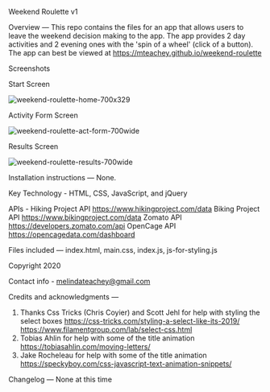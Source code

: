 Weekend Roulette v1

Overview — This repo contains the files for an app that allows users to leave the weekend decision making to the app.  The app provides 2 day activities and 2 evening ones with the 'spin of a wheel' (click of a button). The app can best be viewed at https://mteachey.github.io/weekend-roulette

Screenshots

Start Screen

![weekend-roulette-home-700x329](https://user-images.githubusercontent.com/11161961/75914700-75fa9480-5e12-11ea-900a-0b878c9ce9ee.jpg)

Activity Form Screen

![weekend-roulette-act-form-700wide](https://user-images.githubusercontent.com/11161961/75917287-03d87e80-5e17-11ea-8f06-ab6859e363ee.jpg)

Results Screen

![weekend-roulette-results-700wide](https://user-images.githubusercontent.com/11161961/75922304-02f81a80-5e20-11ea-827d-6b8acab917bb.jpg)

Installation instructions — None.

Key Technology - HTML, CSS, JavaScript, and jQuery

APIs - Hiking Project API https://www.hikingproject.com/data
       Biking Project API https://www.bikingproject.com/data
       Zomato API https://developers.zomato.com/api
       OpenCage API https://opencagedata.com/dashboard

Files included — index.html, main.css, index.js, js-for-styling.js

Copyright 2020

Contact info - melindateachey@gmail.com

Credits and acknowledgments — 
1) Thanks Css Tricks (Chris Coyier) and Scott Jehl for help with styling the select boxes
https://css-tricks.com/styling-a-select-like-its-2019/
https://www.filamentgroup.com/lab/select-css.html
2) Tobias Ahlin for help with some of the title animation https://tobiasahlin.com/moving-letters/
3) Jake Rocheleau for help with some of the title animation https://speckyboy.com/css-javascript-text-animation-snippets/

Changelog — None at this time

